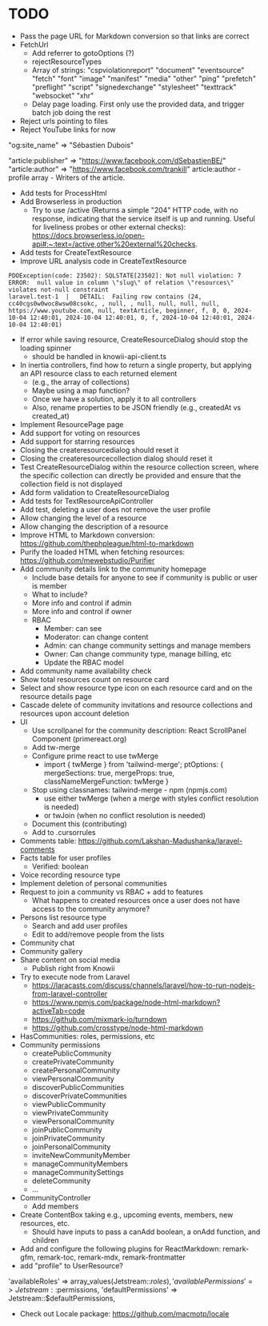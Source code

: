 # TODO

- Pass the page URL for Markdown conversion so that links are correct
- FetchUrl
  - Add referrer to gotoOptions (?)
  - rejectResourceTypes
  - Array of strings: "cspviolationreport" "document" "eventsource" "fetch" "font" "image" "manifest" "media" "other" "ping" "prefetch" "preflight" "script" "signedexchange" "stylesheet" "texttrack" "websocket" "xhr"
  - Delay page loading. First only use the provided data, and trigger batch job doing the rest
- Reject urls pointing to files
- Reject YouTube links for now

"og:site_name" => "Sébastien Dubois"

"article:publisher" => "https://www.facebook.com/dSebastienBE/"
"article:author" => "https://www.facebook.com/trankill"
article:author - profile array - Writers of the article.

- Add tests for ProcessHtml
- Add Browserless in production
  - Try to use /active (Returns a simple "204" HTTP code, with no response, indicating that the service itself is up and running. Useful for liveliness probes or other external checks): https://docs.browserless.io/open-api#:~:text=/active,other%20external%20checks.
- Add tests for CreateTextResource
- Improve URL analysis code in CreateTextResource

```
PDOException(code: 23502): SQLSTATE[23502]: Not null violation: 7 ERROR:  null value in column \"slug\" of relation \"resources\" violates not-null constraint
laravel.test-1  |   DETAIL:  Failing row contains (24, cc40cgs0w0woc8wsw08csokc, , null, , null, null, null, null, https://www.youtube.com, null, textArticle, beginner, f, 0, 0, 2024-10-04 12:40:01, 2024-10-04 12:40:01, 0, f, 2024-10-04 12:40:01, 2024-10-04 12:40:01)
```

- If error while saving resource, CreateResourceDialog should stop the loading spinner
  - should be handled in knowii-api-client.ts
- In inertia controllers, find how to return a single property, but applying an API resource class to each returned element
  - (e.g., the array of collections)
  - Maybe using a map function?
  - Once we have a solution, apply it to all controllers
  - Also, rename properties to be JSON friendly (e.g., createdAt vs created_at)
- Implement ResourcePage page
- Add support for voting on resources
- Add support for starring resources
- Closing the createresourcedialog should reset it
- Closing the createresourcecollection dialog should reset it
- Test CreateResourceDialog within the resource collection screen, where the specific collection can directly be provided and ensure that the collection field is not displayed
- Add form validation to CreateResourceDialog
- Add tests for TextResourceApiController
- Add test, deleting a user does not remove the user profile
- Allow changing the level of a resource
- Allow changing the description of a resource
- Improve HTML to Markdown conversion: https://github.com/thephpleague/html-to-markdown
- Purify the loaded HTML when fetching resources: https://github.com/mewebstudio/Purifier
- Add community details link to the community homepage
  - Include base details for anyone to see if community is public or user is member
  - What to include?
  - More info and control if admin
  - More info and control if owner
  - RBAC
    - Member: can see
    - Moderator: can change content
    - Admin: can change community settings and manage members
    - Owner: Can change community type, manage billing, etc
    - Update the RBAC model
- Add community name availability check
- Show total resources count on resource card
- Select and show resource type icon on each resource card and on the resource details page
- Cascade delete of community invitations and resource collections and resources upon account deletion
- UI
  - Use scrollpanel for the community description: React ScrollPanel Component (primereact.org)
  - Add tw-merge
  - Configure prime react to use twMerge
    - import { twMerge } from 'tailwind-merge';
      ptOptions: { mergeSections: true, mergeProps: true, classNameMergeFunction: twMerge }
  - Stop using classnames: tailwind-merge - npm (npmjs.com)
    - use either twMerge (when a merge with styles conflict resolution is needed)
    - or twJoin (when no conflict resolution is needed)
  - Document this (contributing)
  - Add to .cursorrules
- Comments table: https://github.com/Lakshan-Madushanka/laravel-comments
- Facts table for user profiles
  - Verified: boolean
- Voice recording resource type
- Implement deletion of personal communities
- Request to join a community vs RBAC + add to features
  - What happens to created resources once a user does not have access to the community anymore?
- Persons list resource type
  - Search and add user profiles
  - Edit to add/remove people from the lists
- Community chat
- Community gallery
- Share content on social media
  - Publish right from Knowii
- Try to execute node from Laravel
  - https://laracasts.com/discuss/channels/laravel/how-to-run-nodejs-from-laravel-controller
  - https://www.npmjs.com/package/node-html-markdown?activeTab=code
  - https://github.com/mixmark-io/turndown
  - https://github.com/crosstype/node-html-markdown
- HasCommunities: roles, permissions, etc
- Community permissions
  - createPublicCommunity
  - createPrivateCommunity
  - createPersonalCommunity
  - viewPersonalCommunity
  - discoverPublicCommunities
  - discoverPrivateCommunities
  - viewPublicCommunity
  - viewPrivateCommunity
  - viewPersonalCommunity
  - joinPublicCommunity
  - joinPrivateCommunity
  - joinPersonalCommunity
  - inviteNewCommunityMember
  - manageCommunityMembers
  - manageCommunitySettings
  - deleteCommunity
  - ...
- CommunityController
  - Add members
- Create ContentBox taking e.g., upcoming events, members, new resources, etc.
  - Should have inputs to pass a canAdd boolean, a onAdd function, and children
- Add and configure the following plugins for ReactMarkdown: remark-gfm, remark-toc, remark-mdx, remark-frontmatter
- add "profile" to UserResource?

'availableRoles' => array_values(Jetstream::$roles),
'availablePermissions' => Jetstream::$permissions,
'defaultPermissions' => Jetstream::$defaultPermissions,

- Check out Locale package: https://github.com/macmotp/locale
